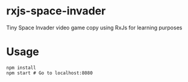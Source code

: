 # rxjs-space-invader

Tiny Space Invader video game copy using RxJs for learning purposes

# Usage

```
npm install
npm start # Go to localhost:8080
```
